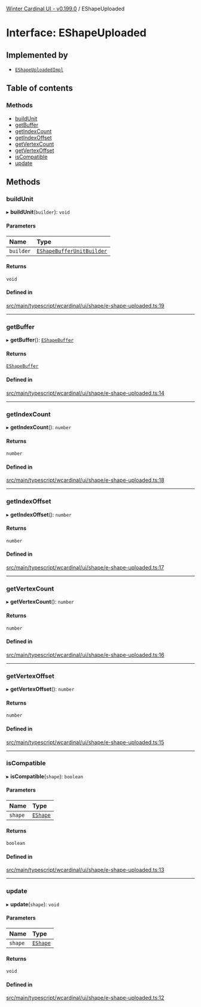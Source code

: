 [Winter Cardinal UI - v0.199.0](../index.md) / EShapeUploaded

# Interface: EShapeUploaded

## Implemented by

- [`EShapeUploadedImpl`](../classes/EShapeUploadedImpl.md)

## Table of contents

### Methods

- [buildUnit](EShapeUploaded.md#buildunit)
- [getBuffer](EShapeUploaded.md#getbuffer)
- [getIndexCount](EShapeUploaded.md#getindexcount)
- [getIndexOffset](EShapeUploaded.md#getindexoffset)
- [getVertexCount](EShapeUploaded.md#getvertexcount)
- [getVertexOffset](EShapeUploaded.md#getvertexoffset)
- [isCompatible](EShapeUploaded.md#iscompatible)
- [update](EShapeUploaded.md#update)

## Methods

### buildUnit

▸ **buildUnit**(`builder`): `void`

#### Parameters

| Name | Type |
| :------ | :------ |
| `builder` | [`EShapeBufferUnitBuilder`](../classes/EShapeBufferUnitBuilder.md) |

#### Returns

`void`

#### Defined in

[src/main/typescript/wcardinal/ui/shape/e-shape-uploaded.ts:19](https://github.com/winter-cardinal/winter-cardinal-ui/blob/v0.199.0/src/main/typescript/wcardinal/ui/shape/e-shape-uploaded.ts#L19)

___

### getBuffer

▸ **getBuffer**(): [`EShapeBuffer`](../classes/EShapeBuffer.md)

#### Returns

[`EShapeBuffer`](../classes/EShapeBuffer.md)

#### Defined in

[src/main/typescript/wcardinal/ui/shape/e-shape-uploaded.ts:14](https://github.com/winter-cardinal/winter-cardinal-ui/blob/v0.199.0/src/main/typescript/wcardinal/ui/shape/e-shape-uploaded.ts#L14)

___

### getIndexCount

▸ **getIndexCount**(): `number`

#### Returns

`number`

#### Defined in

[src/main/typescript/wcardinal/ui/shape/e-shape-uploaded.ts:18](https://github.com/winter-cardinal/winter-cardinal-ui/blob/v0.199.0/src/main/typescript/wcardinal/ui/shape/e-shape-uploaded.ts#L18)

___

### getIndexOffset

▸ **getIndexOffset**(): `number`

#### Returns

`number`

#### Defined in

[src/main/typescript/wcardinal/ui/shape/e-shape-uploaded.ts:17](https://github.com/winter-cardinal/winter-cardinal-ui/blob/v0.199.0/src/main/typescript/wcardinal/ui/shape/e-shape-uploaded.ts#L17)

___

### getVertexCount

▸ **getVertexCount**(): `number`

#### Returns

`number`

#### Defined in

[src/main/typescript/wcardinal/ui/shape/e-shape-uploaded.ts:16](https://github.com/winter-cardinal/winter-cardinal-ui/blob/v0.199.0/src/main/typescript/wcardinal/ui/shape/e-shape-uploaded.ts#L16)

___

### getVertexOffset

▸ **getVertexOffset**(): `number`

#### Returns

`number`

#### Defined in

[src/main/typescript/wcardinal/ui/shape/e-shape-uploaded.ts:15](https://github.com/winter-cardinal/winter-cardinal-ui/blob/v0.199.0/src/main/typescript/wcardinal/ui/shape/e-shape-uploaded.ts#L15)

___

### isCompatible

▸ **isCompatible**(`shape`): `boolean`

#### Parameters

| Name | Type |
| :------ | :------ |
| `shape` | [`EShape`](EShape.md) |

#### Returns

`boolean`

#### Defined in

[src/main/typescript/wcardinal/ui/shape/e-shape-uploaded.ts:13](https://github.com/winter-cardinal/winter-cardinal-ui/blob/v0.199.0/src/main/typescript/wcardinal/ui/shape/e-shape-uploaded.ts#L13)

___

### update

▸ **update**(`shape`): `void`

#### Parameters

| Name | Type |
| :------ | :------ |
| `shape` | [`EShape`](EShape.md) |

#### Returns

`void`

#### Defined in

[src/main/typescript/wcardinal/ui/shape/e-shape-uploaded.ts:12](https://github.com/winter-cardinal/winter-cardinal-ui/blob/v0.199.0/src/main/typescript/wcardinal/ui/shape/e-shape-uploaded.ts#L12)
